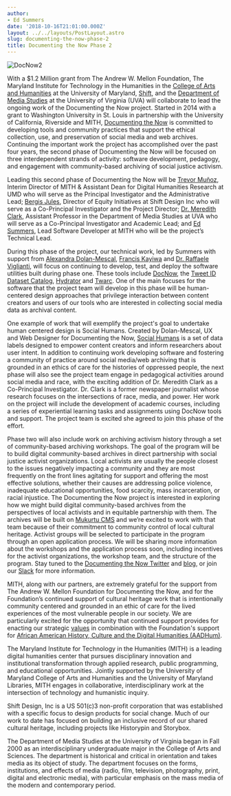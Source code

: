 ```yaml
---
author:
- Ed Summers
date: '2018-10-16T21:01:00.000Z'
layout: ../../layouts/PostLayout.astro
slug: documenting-the-now-phase-2
title: Documenting the Now Phase 2
---
```


![DocNow2](/assets/images/2018-10-docnow2-a.png)

With a \$1.2 Million grant from The Andrew W. Mellon Foundation, The Maryland Institute for Technology in the Humanities in the [College of Arts and Humanities](http://www.arhu.umd.edu/) at the University of Maryland, [Shift](http://shiftdesign.org.uk/), and the [Department of Media Studies](http://mediastudies.virginia.edu/) at the University of Virginia (UVA) will collaborate to lead the ongoing work of the Documenting the Now project. Started in 2014 with a grant to Washington University in St. Louis in partnership with the University of California, Riverside and MITH, [Documenting the Now](https://www.docnow.io) is committed to developing tools and community practices that support the ethical collection, use, and preservation of social media and web archives. Continuing the important work the project has accomplished over the past four years, the second phase of Documenting the Now will be focused on three interdependent strands of activity: software development, pedagogy, and engagement with community-based archiving of social justice activism.

Leading this second phase of Documenting the Now will be [Trevor Muñoz](https://mith.umd.edu/people/person/trevor-munoz/), Interim Director of MITH & Assistant Dean for Digital Humanities Research at UMD who will serve as the Principal Investigator and the Administrative Lead; [Bergis Jules](http://shiftdesign.org.uk/people/bergis-jules/), Director of Equity Initiatives at Shift Design Inc who will serve as a Co-Principal Investigator and the Project Director; [Dr. Meredith Clark](https://mediastudies.virginia.edu/people/mdc6j), Assistant Professor in the Department of Media Studies at UVA who will serve as a Co-Principal Investigator and Academic Lead; and [Ed Summers](https://mith.umd.edu/people/person/ed-summers/), Lead Software Developer at MITH who will be the project’s Technical Lead.

During this phase of the project, our technical work, led by Summers with support from [Alexandra Dolan-Mescal](https://twitter.com/fromADMwithlove), [Francis Kayiwa](https://twitter.com/kayiwa) and [Dr. Raffaele Viglianti](https://mith.umd.edu/people/person/raffaele-viglianti/), will focus on continuing to develop, test, and deploy the software utilities built during phase one. These tools include [DocNow](https://github.com/docnow/docnow), the [Tweet ID Dataset Catalog](https://www.docnow.io/catalog/), [Hydrator](https://github.com/docnow/hydrator) and [Twarc](https://github.com/docnow/twarc). One of the main focuses for the software that the project team will develop in this phase will be human-centered design approaches that privilege interaction between content creators and users of our tools who are interested in collecting social media data as archival content.

One example of work that will exemplify the project's goal to undertake human centered design is Social Humans. Created by Dolan-Mescal, UX and Web Designer for Documenting the Now, [Social Humans](https://www.docnow.io/social-humans/) is a set of data labels designed to empower content creators and inform researchers about user intent. In addition to continuing work developing software and fostering a community of practice around social media/web archiving that is grounded in an ethics of care for the histories of oppressed people, the next phase will also see the project team engage in pedagogical activities around social media and race, with the exciting addition of Dr. Meredith Clark as a Co-Principal Investigator. Dr. Clark is a former newspaper journalist whose research focuses on the intersections of race, media, and power. Her work on the project will include the development of academic courses, including a series of experiential learning tasks and assignments using DocNow tools and support. The project team is excited she agreed to join this phase of the effort.

Phase two will also include work on archiving activism history through a set of community-based archiving workshops. The goal of the program will be to build digital community-based archives in direct partnership with social justice activist organizations. Local activists are usually the people closest to the issues negatively impacting a community and they are most frequently on the front lines agitating for support and offering the most effective solutions, whether their causes are addressing police violence, inadequate educational opportunities, food scarcity, mass incarceration, or racial injustice. The Documenting the Now project is interested in exploring how we might build digital community-based archives from the perspectives of local activists and in equitable partnership with them. The archives will be built on [Mukurtu CMS](https://mukurtu.org/) and we’re excited to work with that team because of their commitment to community control of local cultural heritage. Activist groups will be selected to participate in the program through an open application process. We will be sharing more information about the workshops and the application process soon, including incentives for the activist organizations, the workshop team, and the structure of the program. Stay tuned to the [Documenting the Now Twitter](https://twitter.com/documentnow) and [blog](https://news.docnow.io/), or join our [Slack](https://docs.google.com/forms/d/e/1FAIpQLSf3E7PAXPoT-XoedpEy9UCTpDPS8kPj5JkMwpaWbuqVP0bTrQ/viewform) for more information.

MITH, along with our partners, are extremely grateful for the support from The Andrew W. Mellon Foundation for Documenting the Now, and for the Foundation’s continued support of cultural heritage work that is intentionally community centered and grounded in an ethic of care for the lived experiences of the most vulnerable people in our society. We are particularly excited for the opportunity that continued support provides for enacting our strategic [values](https://mith.umd.edu/about/values/) in combination with the Foundation's support for [African American History, Culture and the Digital Humanities (AADHum)](https://aadhum.umd.edu/).

The Maryland Institute for Technology in the Humanities (MITH) is a leading digital humanities center that pursues disciplinary innovation and institutional transformation through applied research, public programming, and educational opportunities. Jointly supported by the University of Maryland College of Arts and Humanities and the University of Maryland Libraries, MITH engages in collaborative, interdisciplinary work at the intersection of technology and humanistic inquiry.

Shift Design, Inc is a US 501(c)3 non-profit corporation that was established with a specific focus to design products for social change. Much of our work to date has focused on building an inclusive record of our shared cultural heritage, including projects like Historypin and Storybox.

The Department of Media Studies at the University of Virginia began in Fall 2000 as an interdisciplinary undergraduate major in the College of Arts and Sciences. The department is historical and critical in orientation and takes media as its object of study. The department focuses on the forms, institutions, and effects of media (radio, film, television, photography, print, digital and electronic media), with particular emphasis on the mass media of the modern and contemporary period.